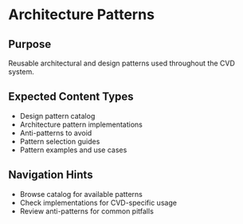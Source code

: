 # Architecture Patterns

## Purpose
Reusable architectural and design patterns used throughout the CVD system.

## Expected Content Types
- Design pattern catalog
- Architecture pattern implementations
- Anti-patterns to avoid
- Pattern selection guides
- Pattern examples and use cases

## Navigation Hints
- Browse catalog for available patterns
- Check implementations for CVD-specific usage
- Review anti-patterns for common pitfalls
